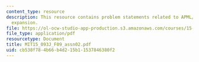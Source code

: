 ```yaml
---
content_type: resource
description: This resource contains problem statements related to APML/CPLEX and capacity
  expansion.
file: https://ol-ocw-studio-app-production.s3.amazonaws.com/courses/15-093j-optimization-methods-fall-2009/cb538f784b66b4d215b11537846380f2_MIT15_093J_F09_assn02.pdf
file_type: application/pdf
resourcetype: Document
title: MIT15_093J_F09_assn02.pdf
uid: cb538f78-4b66-b4d2-15b1-1537846380f2
---
```

